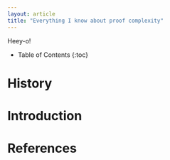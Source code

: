 ```yaml
---
layout: article
title: "Everything I know about proof complexity"
---
```


Heey-o!

* Table of Contents
{:toc}
# History

# Introduction

# References

